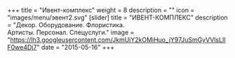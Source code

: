 +++
title = "Ивент-комплекс"
weight = 8
description = ""
icon = "images/menu/эвент2.svg" 
[slider]
  title = "ИВЕНТ-КОМПЛЕКС" 
  description = "Декор. Оборудование. Флористика. <br> Артисты. Персонал. Спецуслуги."
  image = "https://lh3.googleusercontent.com/JkmUiY2kOMiHuo_jY97JuSmGyVVlsLlIF0we4Dj7"
date = "2015-05-16"
+++
